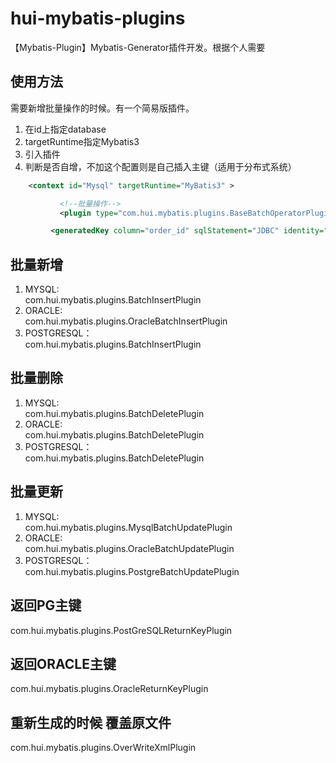 # hui-mybatis-plugins
【Mybatis-Plugin】Mybatis-Generator插件开发。根据个人需要
## 使用方法
需要新增批量操作的时候。有一个简易版插件。
1. 在id上指定database
2. targetRuntime指定Mybatis3
3. 引入插件
4. <generatedKey column="order_id" />判断是否自增，不加这个配置则是自己插入主键（适用于分布式系统）
```xml
    <context id="Mysql" targetRuntime="MyBatis3" >
```

```xml
           <!--批量操作-->
           <plugin type="com.hui.mybatis.plugins.BaseBatchOperatorPlugin"/>
```

```xml
         <generatedKey column="order_id" sqlStatement="JDBC" identity="id" />
```

## 批量新增
1. MYSQL: <br> 
com.hui.mybatis.plugins.BatchInsertPlugin
2. ORACLE: <br>
com.hui.mybatis.plugins.OracleBatchInsertPlugin
3. POSTGRESQL：<br>
com.hui.mybatis.plugins.BatchInsertPlugin

## 批量删除
1. MYSQL: <br>
com.hui.mybatis.plugins.BatchDeletePlugin
2. ORACLE: <br>
com.hui.mybatis.plugins.BatchDeletePlugin
3. POSTGRESQL：<br>
com.hui.mybatis.plugins.BatchDeletePlugin

## 批量更新
1. MYSQL: <br>
com.hui.mybatis.plugins.MysqlBatchUpdatePlugin
2. ORACLE: <br>
com.hui.mybatis.plugins.OracleBatchUpdatePlugin
3. POSTGRESQL：<br>
com.hui.mybatis.plugins.PostgreBatchUpdatePlugin

## 返回PG主键
com.hui.mybatis.plugins.PostGreSQLReturnKeyPlugin

## 返回ORACLE主键
com.hui.mybatis.plugins.OracleReturnKeyPlugin

## 重新生成的时候 覆盖原文件
com.hui.mybatis.plugins.OverWriteXmlPlugin



